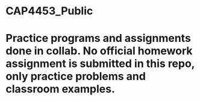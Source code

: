 # CAP4453_Public

# Practice programs and assignments done in collab. No official homework assignment is submitted in this repo, only practice problems and classroom examples.
